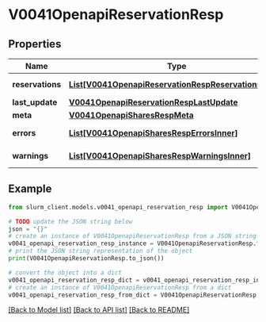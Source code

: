# V0041OpenapiReservationResp


## Properties

Name | Type | Description | Notes
------------ | ------------- | ------------- | -------------
**reservations** | [**List[V0041OpenapiReservationRespReservationsInner]**](V0041OpenapiReservationRespReservationsInner.md) | List of reservations | 
**last_update** | [**V0041OpenapiReservationRespLastUpdate**](V0041OpenapiReservationRespLastUpdate.md) |  | 
**meta** | [**V0041OpenapiSharesRespMeta**](V0041OpenapiSharesRespMeta.md) |  | [optional] 
**errors** | [**List[V0041OpenapiSharesRespErrorsInner]**](V0041OpenapiSharesRespErrorsInner.md) | Query errors | [optional] 
**warnings** | [**List[V0041OpenapiSharesRespWarningsInner]**](V0041OpenapiSharesRespWarningsInner.md) | Query warnings | [optional] 

## Example

```python
from slurm_client.models.v0041_openapi_reservation_resp import V0041OpenapiReservationResp

# TODO update the JSON string below
json = "{}"
# create an instance of V0041OpenapiReservationResp from a JSON string
v0041_openapi_reservation_resp_instance = V0041OpenapiReservationResp.from_json(json)
# print the JSON string representation of the object
print(V0041OpenapiReservationResp.to_json())

# convert the object into a dict
v0041_openapi_reservation_resp_dict = v0041_openapi_reservation_resp_instance.to_dict()
# create an instance of V0041OpenapiReservationResp from a dict
v0041_openapi_reservation_resp_from_dict = V0041OpenapiReservationResp.from_dict(v0041_openapi_reservation_resp_dict)
```
[[Back to Model list]](../README.md#documentation-for-models) [[Back to API list]](../README.md#documentation-for-api-endpoints) [[Back to README]](../README.md)


